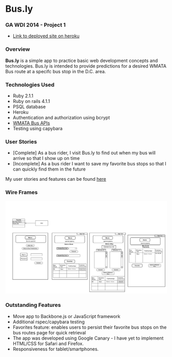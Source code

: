 # Bus.ly
### GA WDI 2014 - Project 1

* [Link to deployed site on heroku](http://stormy-basin-5028.herokuapp.com/)

### Overview
**Bus.ly** is a simple app to practice basic web development concepts and technologies. Bus.ly is intended to provide predictions for a desired WMATA Bus route at a specifc bus stop in the D.C. area.

### Technologies Used

* Ruby 2.1.1
* Ruby on rails 4.1.1
* PSQL database
* Heroku
* Authentication and authorization using bcrypt
* [WMATA Bus APIs](http://developer.wmata.com/docs/read/Home#bus)
* Testing using capybara

### User Stories

* [Complete] As a bus rider, I visit Bus.ly to find out when my bus will arrive so that I show up on time
* [Incomplete] As a bus rider I want to save my favorite bus stops so that I can quickly find them in the future

My user stories and features can be found [here](https://www.pivotaltracker.com/s/projects/1086284)

### Wire Frames


![wire frame](/wire_frame_ERD.jpg "Wire Frame")
 
### Outstanding Features
* Move app to Backbone.js or JavaScript framework
* Additional rspec/capybara testing
* Favorites feature: enables users to persist their favorite bus stops on the bus routes page for quick retrieval
* The app was developed using Google Canary - I have yet to implement HTML/CSS for Safari and Firefox.
* Responsiveness for tablet/smartphones.
